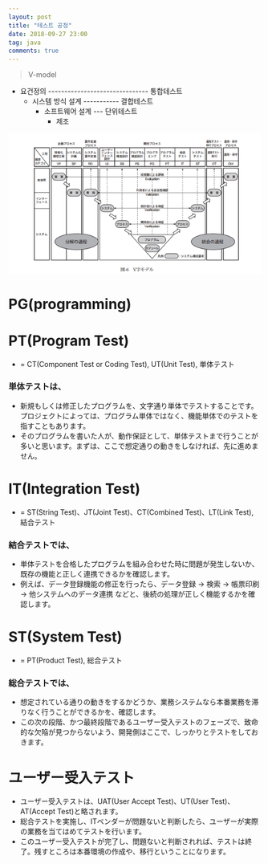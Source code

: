 ```yaml
---
layout: post
title: "테스트 공정"
date: 2018-09-27 23:00
tag: java
comments: true
---
```


> V-model
- 요건정의 ------------------------------- 통합테스트
  - 시스템 방식 설계 ----------- 결합테스트
      - 소프트웨어 설계 --- 단위테스트
          -   제조

![v](/images/2018/09/v-model.PNG)

# PG(programming)

# PT(Program Test)
 - = CT(Component Test or Coding Test), UT(Unit Test), 単体テスト
### 単体テストは、
 - 新規もしくは修正したプログラムを、文字通り単体でテストすることです。プロジェクトによっては、プログラム単体ではなく、機能単体でのテストを指すこともあります。
 - そのプログラムを書いた人が、動作保証として、単体テストまで行うことが多いと思います。まずは、ここで想定通りの動きをしなければ、先に進めません。

# IT(Integration Test)
 - = ST(String Test)、JT(Joint Test)、CT(Combined Test)、LT(Link Test), 結合テスト
### 結合テストでは、
 - 単体テストを合格したプログラムを組み合わせた時に問題が発生しないか、既存の機能と正しく連携できるかを確認します。
 - 例えば、データ登録機能の修正を行ったら、データ登録 → 検索 → 帳票印刷 → 他システムへのデータ連携 などと、後続の処理が正しく機能するかを確認します。

# ST(System Test)
 - = PT(Product Test), 総合テスト
### 総合テストでは、
 - 想定されている通りの動きをするかどうか、業務システムなら本番業務を滞りなく行うことができるかを、確認します。
 - この次の段階、かつ最終段階であるユーザー受入テストのフェーズで、致命的な欠陥が見つからないよう、開発側はここで、しっかりとテストをしておきます。

# ユーザー受入テスト
 - ユーザー受入テストは、UAT(User Accept Test)、UT(User Test)、AT(Accept Test)と略されます。
 - 総合テストを実施し、ITベンダーが問題ないと判断したら、ユーザーが実際の業務を当てはめてテストを行います。
 - このユーザー受入テストが完了し、問題ないと判断されれば、テストは終了。残すところは本番環境の作成や、移行ということになります。
